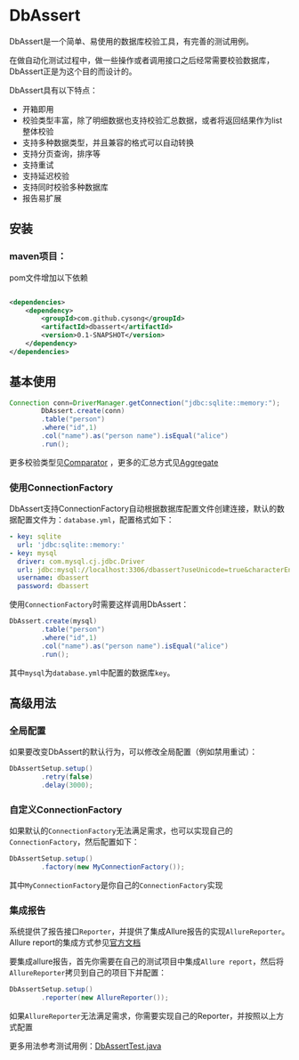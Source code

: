 # DbAssert

DbAssert是一个简单、易使用的数据库校验工具，有完善的测试用例。

在做自动化测试过程中，做一些操作或者调用接口之后经常需要校验数据库，DbAssert正是为这个目的而设计的。

DbAssert具有以下特点：

* 开箱即用
* 校验类型丰富，除了明细数据也支持校验汇总数据，或者将返回结果作为list整体校验
* 支持多种数据类型，并且兼容的格式可以自动转换
* 支持分页查询，排序等
* 支持重试
* 支持延迟校验
* 支持同时校验多种数据库
* 报告易扩展

## 安装

### maven项目：

pom文件增加以下依赖

```xml

<dependencies>
    <dependency>
        <groupId>com.github.cysong</groupId>
        <artifactId>dbassert</artifactId>
        <version>0.1-SNAPSHOT</version>
    </dependency>
</dependencies>
```

## 基本使用

```java
Connection conn=DriverManager.getConnection("jdbc:sqlite::memory:");
        DbAssert.create(conn)
        .table("person")
        .where("id",1)
        .col("name").as("person name").isEqual("alice")
        .run();
```
更多校验类型见[Comparator](/src/main/java/com/github/cysong/dbassert/constant/Comparator.java)
，更多的汇总方式见[Aggregate](/src/main/java/com/github/cysong/dbassert/constant/Aggregate.java)

### 使用ConnectionFactory

DbAssert支持ConnectionFactory自动根据数据库配置文件创建连接，默认的数据配置文件为：`database.yml`，配置格式如下：

```yaml
- key: sqlite
  url: 'jdbc:sqlite::memory:'
- key: mysql
  driver: com.mysql.cj.jdbc.Driver
  url: jdbc:mysql://localhost:3306/dbassert?useUnicode=true&characterEncoding=utf-8&useSSL=true
  username: dbassert
  password: dbassert
```

使用`ConnectionFactory`时需要这样调用DbAssert：

```java
DbAssert.create(mysql)
        .table("person")
        .where("id",1)
        .col("name").as("person name").isEqual("alice")
        .run();
```

其中`mysql`为`database.yml`中配置的数据库`key`。

## 高级用法

### 全局配置

如果要改变DbAssert的默认行为，可以修改全局配置（例如禁用重试）：

```java
DbAssertSetup.setup()
        .retry(false)
        .delay(3000);
```

### 自定义ConnectionFactory

如果默认的`ConnectionFactory`无法满足需求，也可以实现自己的`ConnectionFactory`，然后配置如下：

```java
DbAssertSetup.setup()
        .factory(new MyConnectionFactory());
```

其中`MyConnectionFactory`是你自己的`ConnectionFactory`实现

### 集成报告

系统提供了报告接口`Reporter`，并提供了集成Allure报告的实现`AllureReporter`。Allure report的集成方式参见[官方文档](https://docs.qameta.io/allure-report/)

要集成allure报告，首先你需要在自己的测试项目中集成`Allure report`，然后将`AllureReporter`拷贝到自己的项目下并配置：

```java
DbAssertSetup.setup()
        .reporter(new AllureReporter());
```

如果`AllureReporter`无法满足需求，你需要实现自己的Reporter，并按照以上方式配置

更多用法参考测试用例：[DbAssertTest.java](/src/test/java/com/github/cysong/dbassert/DbAssertTest.java)
